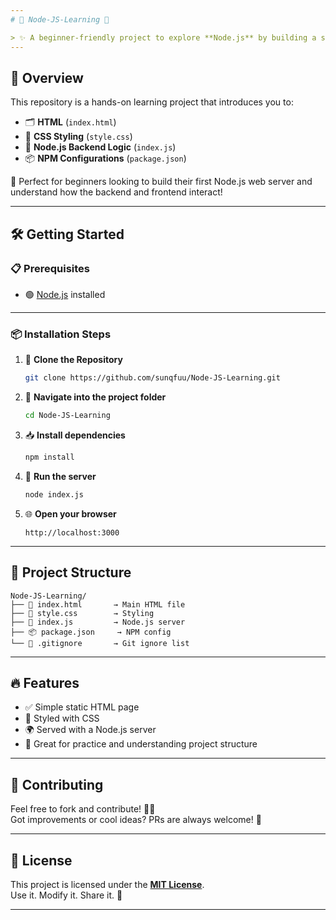 ```yaml
---
# 🌟 Node-JS-Learning 🚀

> ✨ A beginner-friendly project to explore **Node.js** by building a simple web app!
---
```


## 🧠 Overview

This repository is a hands-on learning project that introduces you to:

- 🗂️ **HTML** (`index.html`)
- 🎨 **CSS Styling** (`style.css`)
- 🧩 **Node.js Backend Logic** (`index.js`)
- 📦 **NPM Configurations** (`package.json`)

🔧 Perfect for beginners looking to build their first Node.js web server and understand how the backend and frontend interact!

---

## 🛠️ Getting Started

### 📋 Prerequisites

- 🟢 [Node.js](https://nodejs.org/) installed

---

### 📦 Installation Steps

1. 🧾 **Clone the Repository**

   ```bash
   git clone https://github.com/sunqfuu/Node-JS-Learning.git
   ```

2. 📂 **Navigate into the project folder**

   ```bash
   cd Node-JS-Learning
   ```

3. 📥 **Install dependencies**

   ```bash
   npm install
   ```

4. 🏁 **Run the server**

   ```bash
   node index.js
   ```

5. 🌐 **Open your browser**
   ```
   http://localhost:3000
   ```

---

## 📁 Project Structure

```
Node-JS-Learning/
├── 📄 index.html       → Main HTML file
├── 🎨 style.css        → Styling
├── 🧠 index.js         → Node.js server
├── 📦 package.json     → NPM config
└── 🙈 .gitignore       → Git ignore list
```

---

## 🔥 Features

- ✅ Simple static HTML page
- 🎨 Styled with CSS
- 🌍 Served with a Node.js server
- 🧠 Great for practice and understanding project structure

---

## 🤝 Contributing

Feel free to fork and contribute! 🔧💡  
Got improvements or cool ideas? PRs are always welcome! 🚀

---

## 📜 License

This project is licensed under the **[MIT License](LICENSE)**.  
Use it. Modify it. Share it. 💚

---
